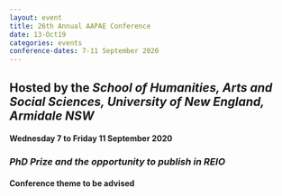 ```yaml
---
layout: event
title: 26th Annual AAPAE Conference
date: 13-Oct19
categories: events
conference-dates: 7-11 September 2020
---
```


## Hosted by the **_School of Humanities, Arts and Social Sciences, University of New England, Armidale NSW_**

#### Wednesday 7 to Friday 11 September 2020

### **_PhD Prize and the opportunity to publish in REIO_**

#### Conference theme to be advised
